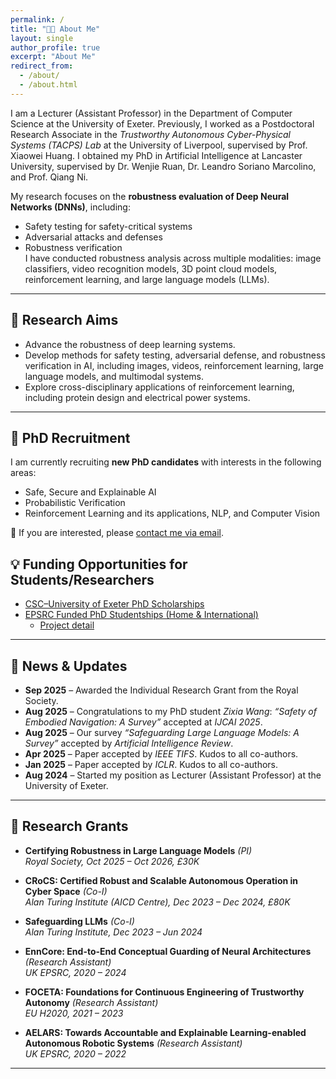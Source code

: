 ```yaml
---
permalink: /
title: "👨‍🏫 About Me"
layout: single
author_profile: true
excerpt: "About Me"
redirect_from:
  - /about/
  - /about.html
---
```


I am a Lecturer (Assistant Professor) in the Department of Computer Science at the University of Exeter. Previously, I worked as a Postdoctoral Research Associate in the *Trustworthy Autonomous Cyber-Physical Systems (TACPS) Lab* at the University of Liverpool, supervised by Prof. Xiaowei Huang. I obtained my PhD in Artificial Intelligence at Lancaster University, supervised by Dr. Wenjie Ruan, Dr. Leandro Soriano Marcolino, and Prof. Qiang Ni.  

My research focuses on the **robustness evaluation of Deep Neural Networks (DNNs)**, including:  
- Safety testing for safety-critical systems  
- Adversarial attacks and defenses  
- Robustness verification  
I have conducted robustness analysis across multiple modalities: image classifiers, video recognition models, 3D point cloud models, reinforcement learning, and large language models (LLMs).
---

## 🎯 Research Aims
- Advance the robustness of deep learning systems.  
- Develop methods for safety testing, adversarial defense, and robustness verification in AI, including images, videos, reinforcement learning, large language models, and multimodal systems.  
- Explore cross-disciplinary applications of reinforcement learning, including protein design and electrical power systems.  

---

## 📢 PhD Recruitment
I am currently recruiting **new PhD candidates** with interests in the following areas:  
- Safe, Secure and Explainable AI  
- Probabilistic Verification  
- Reinforcement Learning and its applications, NLP, and Computer Vision  

📧 If you are interested, please [contact me via email](mailto:carolinemu96@yahoo.com).


## 💡 Funding Opportunities for Students/Researchers
- [CSC–University of Exeter PhD Scholarships](https://www.exeter.ac.uk/study/pg-research/csc-scholarships/)  
- [EPSRC Funded PhD Studentships (Home & International)](https://www.exeter.ac.uk/study/pg-research/funding/phdfunding/epsrc-dtp-studentships/)  
  - [Project detail](https://www.exeter.ac.uk/v8media/recruitmentsites/documents/Robustness_Evaluation_in_Reinforcement_Learning_(Dr_Rohghui_Mu).pdf)
  
---

## 📰 News & Updates
- **Sep 2025** – Awarded the Individual Research Grant from the Royal Society.  
- **Aug 2025** – Congratulations to my PhD student *Zixia Wang*: *“Safety of Embodied Navigation: A Survey”* accepted at *IJCAI 2025*.  
- **Aug 2025** – Our survey *“Safeguarding Large Language Models: A Survey”* accepted by *Artificial Intelligence Review*.  
- **Apr 2025** – Paper accepted by *IEEE TIFS*. Kudos to all co-authors.  
- **Jan 2025** – Paper accepted by *ICLR*. Kudos to all co-authors.  
- **Aug 2024** – Started my position as Lecturer (Assistant Professor) at the University of Exeter.  

---

## 🔬 Research Grants
- **Certifying Robustness in Large Language Models** *(PI)*  
  *Royal Society, Oct 2025 – Oct 2026, £30K*
  
- **CRoCS: Certified Robust and Scalable Autonomous Operation in Cyber Space** *(Co-I)*  
  *Alan Turing Institute (AICD Centre), Dec 2023 – Dec 2024, £80K*  

- **Safeguarding LLMs** *(Co-I)*  
  *Alan Turing Institute, Dec 2023 – Jun 2024*  

- **EnnCore: End-to-End Conceptual Guarding of Neural Architectures** *(Research Assistant)*  
  *UK EPSRC, 2020 – 2024*  

- **FOCETA: Foundations for Continuous Engineering of Trustworthy Autonomy** *(Research Assistant)*  
  *EU H2020, 2021 – 2023*  

- **AELARS: Towards Accountable and Explainable Learning-enabled Autonomous Robotic Systems** *(Research Assistant)*  
  *UK EPSRC, 2020 – 2022*  


---





